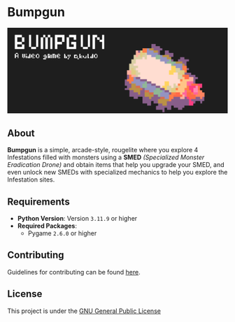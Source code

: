 # Bumpgun
![Project Banner](banner.png)
## About
**Bumpgun** is a simple, arcade-style, rougelite where you explore 4 Infestations filled with monsters using a **SMED** _(Specialized Monster Eradication Drone)_ and obtain items that help you upgrade your SMED, and even unlock new SMEDs with specialized mechanics to help you explore the Infestation sites.
## Requirements
* **Python Version**: Version `3.11.9` or higher
* **Required Packages**:
	* Pygame `2.6.0` or higher
## Contributing
Guidelines for contributing can be found [here](CONTRIBUTING.md).
## License
This project is under the [GNU General Public License](LICENSE.md)